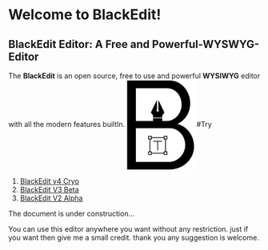 # Welcome to BlackEdit!
## BlackEdit Editor: A Free and Powerful-WYSWYG-Editor

The **BlackEdit** is an open source, free to use and powerful **WYSIWYG** editor with all the modern features builtIn.
<img src="./logo.png" alt="BlackEdit" height="180" align='center'/>
#Try 
1. [BlackEdit v4 Cryo](https://raj457036.github.io/BlackEdit/v4/)
2. [BlackEdit V3 Beta](https://raj457036.github.io/BlackEdit/v3/)
3. [BlackEdit V2 Alpha](https://raj457036.github.io/BlackEdit/v2/)

The document is under construction...



You can use this editor anywhere you want without any restriction. just if you want then give me a small credit.
thank you any suggestion is welcome.

